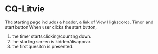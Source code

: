 # CQ-Litvie
The starting page includes a header, a link of View Highscores, Timer, and start button
When user clicks the start button,

1. the timer starts clicking/counting down.
2. the starting screen is hidden/disappear.
3. the first quesiton is presented.
    